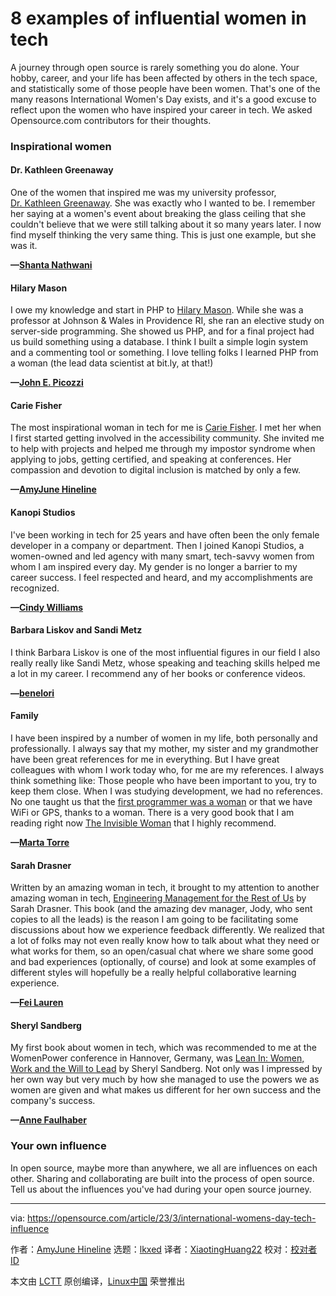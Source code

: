 [#]: subject: "8 examples of influential women in tech"
[#]: via: "https://opensource.com/article/23/3/international-womens-day-tech-influence"
[#]: author: "AmyJune Hineline https://opensource.com/users/amyjune"
[#]: collector: "lkxed"
[#]: translator: "XiaotingHuang22"
[#]: reviewer: " "
[#]: publisher: " "
[#]: url: " "

8 examples of influential women in tech
======

A journey through open source is rarely something you do alone. Your hobby, career, and your life has been affected by others in the tech space, and statistically some of those people have been women. That's one of the many reasons International Women's Day exists, and it's a good excuse to reflect upon the women who have inspired your career in tech. We asked Opensource.com contributors for their thoughts.

### Inspirational women

#### Dr. Kathleen Greenaway

One of the women that inspired me was my university professor, [Dr. Kathleen Greenaway][1]. She was exactly who I wanted to be. I remember her saying at a women's event about breaking the glass ceiling that she couldn't believe that we were still talking about it so many years later. I now find myself thinking the very same thing. This is just one example, but she was it.

**—[Shanta Nathwani][2]**

#### Hilary Mason

I owe my knowledge and start in PHP to [Hilary Mason][3]. While she was a professor at Johnson & Wales in Providence RI, she ran an elective study on server-side programming. She showed us PHP, and for a final project had us build something using a database. I think I built a simple login system and a commenting tool or something. I love telling folks I learned PHP from a woman (the lead data scientist at bit.ly, at that!)

**—[John E. Picozzi][4]**

#### Carie Fisher

The most inspirational woman in tech for me is [Carie Fisher][5]. I met her when I first started getting involved in the accessibility community. She invited me to help with projects and helped me through my impostor syndrome when applying to jobs, getting certified, and speaking at conferences. Her compassion and devotion to digital inclusion is matched by only a few.

**—[AmyJune Hineline][6]**

#### Kanopi Studios

I've been working in tech for 25 years and have often been the only female developer in a company or department. Then I joined Kanopi Studios, a women-owned and led agency with many smart, tech-savvy women from whom I am inspired every day. My gender is no longer a barrier to my career success. I feel respected and heard, and my accomplishments are recognized.

**—[Cindy Williams][7]**

#### Barbara Liskov and Sandi Metz

I think Barbara Liskov is one of the most influential figures in our field I also really really like Sandi Metz, whose speaking and teaching skills helped me a lot in my career. I recommend any of her books or conference videos.

**—[benelori][8]**

#### Family

I have been inspired by a number of women in my life, both personally and professionally. I always say that my mother, my sister and my grandmother have been great references for me in everything. But I have great colleagues with whom I work today who, for me are my references. I always think something like: Those people who have been important to you, try to keep them close. When I was studying development, we had no references. No one taught us that the [first programmer was a woman][9] or that we have WiFi or GPS, thanks to a woman. There is a very good book that I am reading right now [The Invisible Woman][10] that I highly recommend.

**—[Marta Torre][11]**

#### Sarah Drasner

Written by an amazing woman in tech, it brought to my attention to another amazing woman in tech, [Engineering Management for the Rest of Us][12] by Sarah Drasner. This book (and the amazing dev manager, Jody, who sent copies to all the leads) is the reason I am going to be facilitating some discussions about how we experience feedback differently. We realized that a lot of folks may not even really know how to talk about what they need or what works for them, so an open/casual chat where we share some good and bad experiences (optionally, of course) and look at some examples of different styles will hopefully be a really helpful collaborative learning experience.

**—[Fei Lauren][13]**

#### Sheryl Sandberg

My first book about women in tech, which was recommended to me at the WomenPower conference in Hannover, Germany, was [Lean In: Women, Work and the Will to Lead][14] by Sheryl Sandberg. Not only was I impressed by her own way but very much by how she managed to use the powers we as women are given and what makes us different for her own success and the company's success.

**—[Anne Faulhaber][15]**

### Your own influence

In open source, maybe more than anywhere, we all are influences on each other. Sharing and collaborating are built into the process of open source. Tell us about the influences you've had during your open source journey.

--------------------------------------------------------------------------------

via: https://opensource.com/article/23/3/international-womens-day-tech-influence

作者：[AmyJune Hineline][a]
选题：[lkxed][b]
译者：[XiaotingHuang22](https://github.com/XiaotingHuang22)
校对：[校对者ID](https://github.com/校对者ID)

本文由 [LCTT](https://github.com/LCTT/TranslateProject) 原创编译，[Linux中国](https://linux.cn/) 荣誉推出

[a]: https://opensource.com/users/amyjune
[b]: https://github.com/lkxed/
[1]: https://www.linkedin.com/in/kathleen-greenaway-4076247/
[2]: https://opensource.com/users/shanta
[3]: https://en.wikipedia.org/wiki/Hilary_Mason_(data_scientist)?wprov=sfti1
[4]: https://opensource.com/users/johnpicozzi
[5]: https://www.linkedin.com/in/cariefisher
[6]: https://opensource.com/users/amyjune
[7]: https://opensource.com/users/cindytwilliams
[8]: https://opensource.com/users/benelori
[9]: https://opensource.com/article/18/10/first-computer-programmer-ada-lovelace
[10]: https://www.penguinrandomhouse.com/books/623964/the-invisible-woman-by-erika-robuck/
[11]: https://opensource.com/users/martatorredev
[12]: https://www.engmanagement.dev/
[13]: https://opensource.com/users/feilauren
[14]: https://leanin.org/book
[15]: https://opensource.com/users/afaulhab
